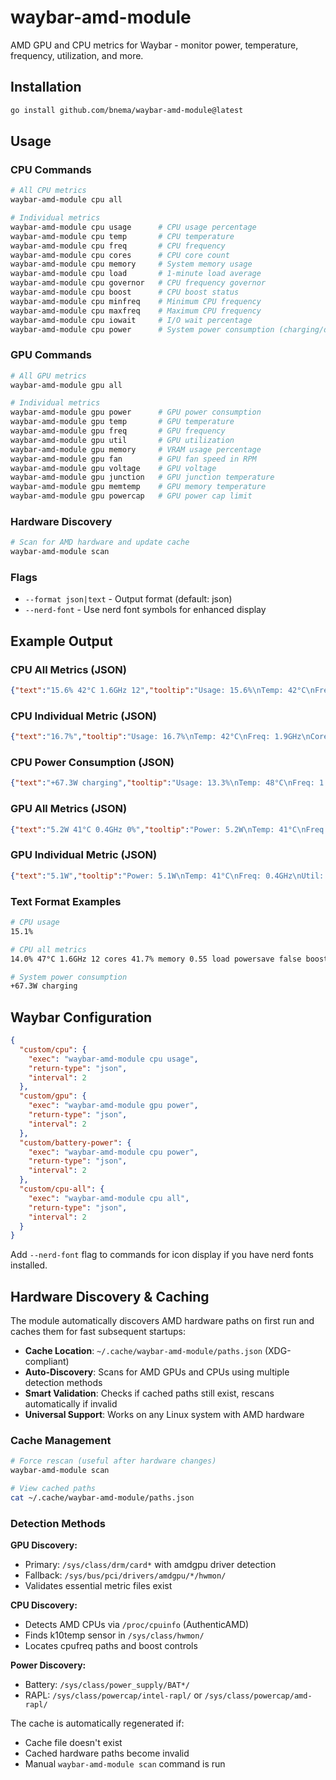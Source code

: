 # waybar-amd-module

AMD GPU and CPU metrics for Waybar - monitor power, temperature, frequency, utilization, and more.

## Installation

```bash
go install github.com/bnema/waybar-amd-module@latest
```

## Usage

### CPU Commands

```bash
# All CPU metrics
waybar-amd-module cpu all

# Individual metrics
waybar-amd-module cpu usage      # CPU usage percentage
waybar-amd-module cpu temp       # CPU temperature
waybar-amd-module cpu freq       # CPU frequency
waybar-amd-module cpu cores      # CPU core count
waybar-amd-module cpu memory     # System memory usage
waybar-amd-module cpu load       # 1-minute load average
waybar-amd-module cpu governor   # CPU frequency governor
waybar-amd-module cpu boost      # CPU boost status
waybar-amd-module cpu minfreq    # Minimum CPU frequency
waybar-amd-module cpu maxfreq    # Maximum CPU frequency
waybar-amd-module cpu iowait     # I/O wait percentage
waybar-amd-module cpu power      # System power consumption (charging/discharging)
```

### GPU Commands

```bash
# All GPU metrics
waybar-amd-module gpu all

# Individual metrics  
waybar-amd-module gpu power      # GPU power consumption
waybar-amd-module gpu temp       # GPU temperature
waybar-amd-module gpu freq       # GPU frequency
waybar-amd-module gpu util       # GPU utilization
waybar-amd-module gpu memory     # VRAM usage percentage
waybar-amd-module gpu fan        # GPU fan speed in RPM
waybar-amd-module gpu voltage    # GPU voltage
waybar-amd-module gpu junction   # GPU junction temperature
waybar-amd-module gpu memtemp    # GPU memory temperature
waybar-amd-module gpu powercap   # GPU power cap limit
```

### Hardware Discovery

```bash
# Scan for AMD hardware and update cache
waybar-amd-module scan
```

### Flags

- `--format json|text` - Output format (default: json)
- `--nerd-font` - Use nerd font symbols for enhanced display

## Example Output

### CPU All Metrics (JSON)
```json
{"text":"15.6% 42°C 1.6GHz 12","tooltip":"Usage: 15.6%\nTemp: 42°C\nFreq: 1.6GHz\nCores: 12\nMemory: 45.2%\nLoad: 0.82\nGovernor: performance\nBoost: true\nMin/Max Freq: 0.4-4.2GHz\nIO Wait: 2.1%\nSystem Power: +67.3W charging","class":"custom-cpu"}
```

### CPU Individual Metric (JSON)
```json
{"text":"16.7%","tooltip":"Usage: 16.7%\nTemp: 42°C\nFreq: 1.9GHz\nCores: 12\nMemory: 45.2%\nLoad: 0.82\nGovernor: performance\nBoost: true\nMin/Max Freq: 0.4-4.2GHz\nIO Wait: 2.1%\nSystem Power: +67.3W charging","class":"custom-cpu"}
```

### CPU Power Consumption (JSON)
```json
{"text":"+67.3W charging","tooltip":"Usage: 13.3%\nTemp: 48°C\nFreq: 1.7GHz\nCores: 12\nMemory: 41.8%\nLoad: 0.58\nGovernor: powersave\nBoost: false\nMin/Max Freq: 0.4-3.3GHz\nIO Wait: 0.0%\nSystem Power: +67.3W charging","class":"custom-cpu"}
```

### GPU All Metrics (JSON)
```json
{"text":"5.2W 41°C 0.4GHz 0%","tooltip":"Power: 5.2W\nTemp: 41°C\nFreq: 0.4GHz\nUtil: 0%\nMemory: 46.9%\nFan: 0 RPM\nVoltage: 0.91V\nJunction: 0°C\nMemory Temp: 0°C\nPower Cap: 0.0W","class":"custom-gpu"}
```

### GPU Individual Metric (JSON)
```json
{"text":"5.1W","tooltip":"Power: 5.1W\nTemp: 41°C\nFreq: 0.4GHz\nUtil: 0%\nMemory: 46.9%\nFan: 0 RPM\nVoltage: 0.91V\nJunction: 0°C\nMemory Temp: 0°C\nPower Cap: 0.0W","class":"custom-gpu"}
```

### Text Format Examples
```bash
# CPU usage
15.1%

# CPU all metrics
14.0% 47°C 1.6GHz 12 cores 41.7% memory 0.55 load powersave false boost 0.4-3.3GHz 0.0% iowait 65.7W system

# System power consumption
+67.3W charging
```

## Waybar Configuration

```json
{
  "custom/cpu": {
    "exec": "waybar-amd-module cpu usage",
    "return-type": "json",
    "interval": 2
  },
  "custom/gpu": {
    "exec": "waybar-amd-module gpu power", 
    "return-type": "json",
    "interval": 2
  },
  "custom/battery-power": {
    "exec": "waybar-amd-module cpu power",
    "return-type": "json",
    "interval": 2
  },
  "custom/cpu-all": {
    "exec": "waybar-amd-module cpu all",
    "return-type": "json",
    "interval": 2
  }
}
```

Add `--nerd-font` flag to commands for icon display if you have nerd fonts installed.

## Hardware Discovery & Caching

The module automatically discovers AMD hardware paths on first run and caches them for fast subsequent startups:

- **Cache Location**: `~/.cache/waybar-amd-module/paths.json` (XDG-compliant)
- **Auto-Discovery**: Scans for AMD GPUs and CPUs using multiple detection methods
- **Smart Validation**: Checks if cached paths still exist, rescans automatically if invalid
- **Universal Support**: Works on any Linux system with AMD hardware

### Cache Management

```bash
# Force rescan (useful after hardware changes)
waybar-amd-module scan

# View cached paths
cat ~/.cache/waybar-amd-module/paths.json
```

### Detection Methods

**GPU Discovery:**
- Primary: `/sys/class/drm/card*` with amdgpu driver detection
- Fallback: `/sys/bus/pci/drivers/amdgpu/*/hwmon/`
- Validates essential metric files exist

**CPU Discovery:**
- Detects AMD CPUs via `/proc/cpuinfo` (AuthenticAMD)
- Finds k10temp sensor in `/sys/class/hwmon/`
- Locates cpufreq paths and boost controls

**Power Discovery:**
- Battery: `/sys/class/power_supply/BAT*/`
- RAPL: `/sys/class/powercap/intel-rapl/` or `/sys/class/powercap/amd-rapl/`

The cache is automatically regenerated if:
- Cache file doesn't exist
- Cached hardware paths become invalid
- Manual `waybar-amd-module scan` command is run
